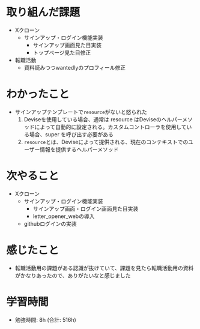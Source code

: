 # 取り組んだ課題 
+ Xクローン
  + サインアップ・ログイン機能実装
    + サインアップ画面見た目実装
    + トップページ見た目修正
+ 転職活動
  + 資料読みつつwantedlyのプロフィール修正
# わかったこと 
+ サインアップテンプレートで`resource`がないと怒られた
   1. Deviseを使用している場合、通常は resource はDeviseのヘルパーメソッドによって自動的に設定される。カスタムコントローラを使用している場合、super を呼び出す必要がある
   2. `resource`とは、Deviseによって提供される、現在のコンテキストでのユーザー情報を提供するヘルパーメソッド
# 次やること
+ Xクローン
  + サインアップ・ログイン機能実装
    + サインアップ画面・ログイン画面見た目実装
    + letter_opener_webの導入
  + githubログインの実装
# 感じたこと
+ 転職活動用の課題がある認識が抜けていて、課題を見たら転職活動用の資料がかなりあったので、ありがたいなと感じました
# 学習時間  
+ 勉強時間: 8h (合計: 516h)


